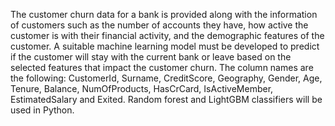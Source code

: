 The customer churn data for a bank is provided along with the information of customers such as the number of accounts they have, how active the customer is with their financial activity, and the demographic features of the customer. A suitable machine learning model must be developed to predict if the customer will stay with the current bank or leave based on the selected features that impact the customer churn.
The column names are the following: 
CustomerId, Surname, CreditScore, Geography, Gender, Age, Tenure, Balance, NumOfProducts, HasCrCard, IsActiveMember, EstimatedSalary and Exited.
Random forest and LightGBM classifiers will be used in Python.

